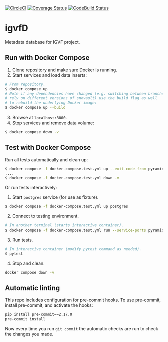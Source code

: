 [![CircleCI](https://circleci.com/gh/IGVF-DACC/igvfd/tree/dev.svg?style=svg)](https://circleci.com/gh/IGVF-DACC/igvfd/tree/dev)
[![Coverage Status](https://coveralls.io/repos/github/IGVF-DACC/igvfd/badge.svg?branch=dev)](https://coveralls.io/github/IGVF-DACC/igvfd?branch=dev)
[![CodeBuild Status](https://codebuild.us-west-2.amazonaws.com/badges?uuid=eyJlbmNyeXB0ZWREYXRhIjoiWlR0TjZxSmNiaWR6UXpYNmgvMWpVNjZPaUhmZm9HTjY4Uzd6MEJpTGd1L3hMelVYQlZ4VHB4YmxSN1JTTlZzZVNhR0gyY3hmb3JGRTFML1hRVWE3dkpNPSIsIml2UGFyYW1ldGVyU3BlYyI6IlBHaWJoLzRqZUlwQXFMckYiLCJtYXRlcmlhbFNldFNlcmlhbCI6MX0%3D&branch=cdk)](https://us-west-2.codebuild.aws.amazon.com/project/eyJlbmNyeXB0ZWREYXRhIjoiV1AvUDlNU1JnNXdZWTVzbjMyQVVFcFJ1OG9JcVkxanZtTEJvaVJyR05HU2VQdnVVdWo3YW41VGdYRHpFblIyb1BvUXZ0aFZxQVppUjJibnpqZytSZ0o1aWovS2ZBSTBJa1UzQWJ6Tm9SREpYRjIvV0NsNU82SmtrdUJNR2RxMWM2bFVuZ3pxbU5MWFQiLCJpdlBhcmFtZXRlclNwZWMiOiJwVVBPdFlGYUttR2ZQbmhFIiwibWF0ZXJpYWxTZXRTZXJpYWwiOjF9)
# igvfD
Metadata database for IGVF project.

## Run with Docker Compose
1. Clone repository and make sure Docker is running.
2. Start services and load data inserts:
```bash
# From repository.
$ docker compose up
# Note if any dependencies have changed (e.g. switching between branches that
# rely on different versions of snovault) use the build flag as well
# to rebuild the underlying Docker image:
$ docker compose up --build
```
3. Browse at `localhost:8000`.
4. Stop services and remove data volume:
```bash
$ docker compose down -v
```

## Test with Docker Compose
Run all tests automatically and clean up:
```bash
$ docker compose -f docker-compose.test.yml up --exit-code-from pyramid
....
$ docker compose -f docker-compose.test.yml down -v
```

Or run tests interactively:
1. Start `postgres` service (for use as fixture).
```bash
$ docker compose -f docker-compose.test.yml up postgres
```
2. Connect to testing environment.
```bash
# In another terminal (starts interactive container).
$ docker compose -f docker-compose.test.yml run --service-ports pyramid /bin/bash
```
3. Run tests.
```bash
# In interactive container (modify pytest command as needed).
$ pytest
```
4. Stop and clean.
```bash
docker compose down -v
```

## Automatic linting
This repo includes configuration for pre-commit hooks. To use pre-commit, install pre-commit, and activate the hooks:
```bash
pip install pre-commit==2.17.0
pre-commit install
```
Now every time you run `git commit` the automatic checks are run to check the changes you made.

